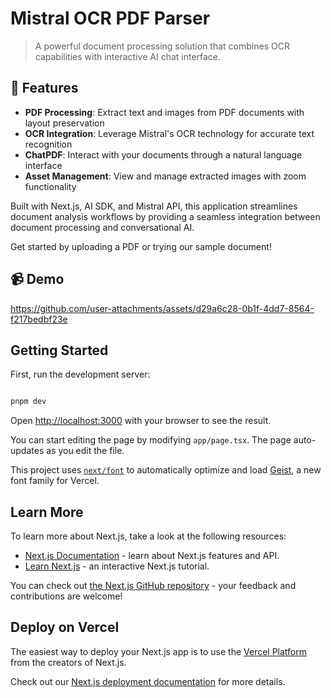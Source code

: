 # Mistral OCR PDF Parser

> A powerful document processing solution that combines OCR capabilities with interactive AI chat interface.

## 🚀 Features

- **PDF Processing**: Extract text and images from PDF documents with layout preservation
- **OCR Integration**: Leverage Mistral's OCR technology for accurate text recognition
- **ChatPDF**: Interact with your documents through a natural language interface
- **Asset Management**: View and manage extracted images with zoom functionality

Built with Next.js, AI SDK, and Mistral API, this application streamlines document analysis workflows by providing a seamless integration between document processing and conversational AI.

Get started by uploading a PDF or trying our sample document!

## 📹 Demo

https://github.com/user-attachments/assets/d29a6c28-0b1f-4dd7-8564-f217bedbf23e

## Getting Started

First, run the development server:

```bash

pnpm dev

```

Open [http://localhost:3000](http://localhost:3000) with your browser to see the result.

You can start editing the page by modifying `app/page.tsx`. The page auto-updates as you edit the file.

This project uses [`next/font`](https://nextjs.org/docs/app/building-your-application/optimizing/fonts) to automatically optimize and load [Geist](https://vercel.com/font), a new font family for Vercel.

## Learn More

To learn more about Next.js, take a look at the following resources:

- [Next.js Documentation](https://nextjs.org/docs) - learn about Next.js features and API.
- [Learn Next.js](https://nextjs.org/learn) - an interactive Next.js tutorial.

You can check out [the Next.js GitHub repository](https://github.com/vercel/next.js) - your feedback and contributions are welcome!

## Deploy on Vercel

The easiest way to deploy your Next.js app is to use the [Vercel Platform](https://vercel.com/new?utm_medium=default-template&filter=next.js&utm_source=create-next-app&utm_campaign=create-next-app-readme) from the creators of Next.js.

Check out our [Next.js deployment documentation](https://nextjs.org/docs/app/building-your-application/deploying) for more details.
